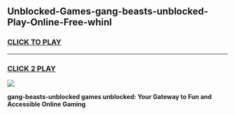 
## Unblocked-Games-gang-beasts-unblocked-Play-Online-Free-whinl
<h3>
<a href="https://premium76.site?title=gang-beasts-unblocked&ref=26A">CLICK TO PLAY</a></h3>
<hr>

<h3>
<a href="https://premium76.site?title=gang-beasts-unblocked&ref=26A">CLICK 2 PLAY</a>
  
</h3>

<a href="https://premium76.site?title=gang-beasts-unblocked&ref=26A"><img src="https://clearcache.store/games.png"></a>


**gang-beasts-unblocked games unblocked: Your Gateway to Fun and Accessible Online Gaming**
